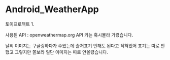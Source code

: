 # Android_WeatherApp
토이프로젝트 1.

사용된 API : openweathermap.org
API 키는 혹시몰라 가렸습니다.

날씨 이미지는 구글링하다가 주웠는데 출처표기 안해도 된다고 적혀있어 표기는 따로 안했고
그렇지만 쫄보라 일단 이미지는 따로 안올렸습니다.



